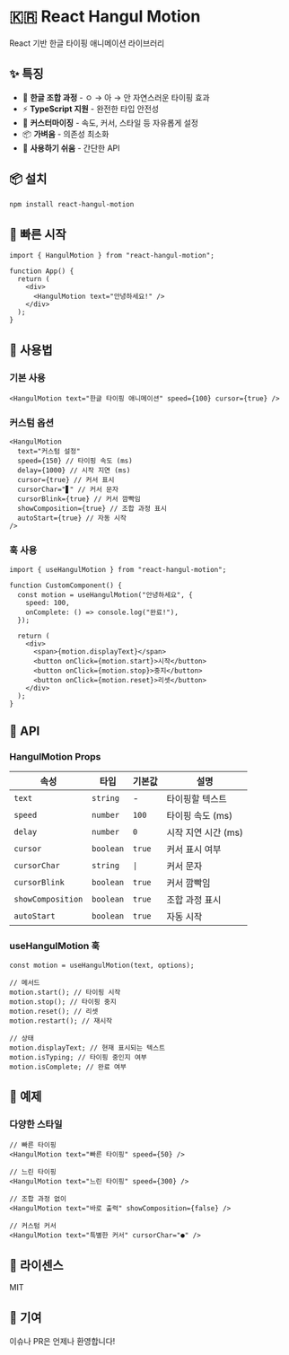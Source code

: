 # 🇰🇷 React Hangul Motion

React 기반 한글 타이핑 애니메이션 라이브러리

## ✨ 특징

- 🎯 **한글 조합 과정** - ㅇ → 아 → 안 자연스러운 타이핑 효과
- ⚡ **TypeScript 지원** - 완전한 타입 안전성
- 🎨 **커스터마이징** - 속도, 커서, 스타일 등 자유롭게 설정
- 📦 **가벼움** - 의존성 최소화
- 🔧 **사용하기 쉬움** - 간단한 API

## 📦 설치

```bash
npm install react-hangul-motion
```

## 🚀 빠른 시작

```tsx
import { HangulMotion } from "react-hangul-motion";

function App() {
  return (
    <div>
      <HangulMotion text="안녕하세요!" />
    </div>
  );
}
```

## 📖 사용법

### 기본 사용

```tsx
<HangulMotion text="한글 타이핑 애니메이션" speed={100} cursor={true} />
```

### 커스텀 옵션

```tsx
<HangulMotion
  text="커스텀 설정"
  speed={150} // 타이핑 속도 (ms)
  delay={1000} // 시작 지연 (ms)
  cursor={true} // 커서 표시
  cursorChar="▋" // 커서 문자
  cursorBlink={true} // 커서 깜빡임
  showComposition={true} // 조합 과정 표시
  autoStart={true} // 자동 시작
/>
```

### 훅 사용

```tsx
import { useHangulMotion } from "react-hangul-motion";

function CustomComponent() {
  const motion = useHangulMotion("안녕하세요", {
    speed: 100,
    onComplete: () => console.log("완료!"),
  });

  return (
    <div>
      <span>{motion.displayText}</span>
      <button onClick={motion.start}>시작</button>
      <button onClick={motion.stop}>중지</button>
      <button onClick={motion.reset}>리셋</button>
    </div>
  );
}
```

## 📝 API

### HangulMotion Props

| 속성              | 타입      | 기본값 | 설명                |
| ----------------- | --------- | ------ | ------------------- |
| `text`            | `string`  | -      | 타이핑할 텍스트     |
| `speed`           | `number`  | `100`  | 타이핑 속도 (ms)    |
| `delay`           | `number`  | `0`    | 시작 지연 시간 (ms) |
| `cursor`          | `boolean` | `true` | 커서 표시 여부      |
| `cursorChar`      | `string`  | `\|`   | 커서 문자           |
| `cursorBlink`     | `boolean` | `true` | 커서 깜빡임         |
| `showComposition` | `boolean` | `true` | 조합 과정 표시      |
| `autoStart`       | `boolean` | `true` | 자동 시작           |

### useHangulMotion 훅

```tsx
const motion = useHangulMotion(text, options);

// 메서드
motion.start(); // 타이핑 시작
motion.stop(); // 타이핑 중지
motion.reset(); // 리셋
motion.restart(); // 재시작

// 상태
motion.displayText; // 현재 표시되는 텍스트
motion.isTyping; // 타이핑 중인지 여부
motion.isComplete; // 완료 여부
```

## 🎨 예제

### 다양한 스타일

```tsx
// 빠른 타이핑
<HangulMotion text="빠른 타이핑" speed={50} />

// 느린 타이핑
<HangulMotion text="느린 타이핑" speed={300} />

// 조합 과정 없이
<HangulMotion text="바로 출력" showComposition={false} />

// 커스텀 커서
<HangulMotion text="특별한 커서" cursorChar="●" />
```

## 📄 라이센스

MIT

## 🤝 기여

이슈나 PR은 언제나 환영합니다!
